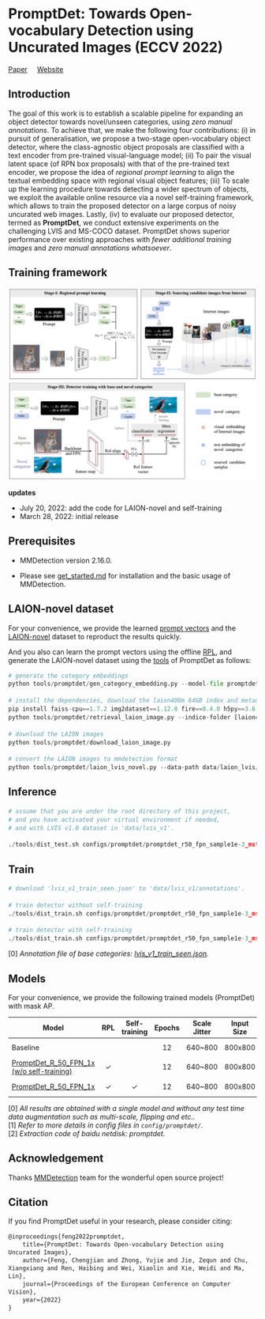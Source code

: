 
# PromptDet: Towards Open-vocabulary Detection using Uncurated Images (ECCV 2022)
[Paper](https://arxiv.org/abs/2203.16513) &nbsp; &nbsp; [Website](https://fcjian.github.io/promptdet)

## Introduction

The goal of this work is to establish a scalable pipeline for expanding an object detector towards novel/unseen categories, using *zero manual annotations*. To achieve that, we make the following four contributions: (i) in pursuit of generalisation, we propose a two-stage open-vocabulary object detector, where the class-agnostic object proposals are classified with a text encoder from pre-trained visual-language model; (ii) To pair the visual latent space (of RPN box proposals) with that of the pre-trained text encoder, we propose the idea of *regional prompt learning* to align the textual embedding space with regional visual object features; (iii) To scale up the learning procedure towards detecting a wider spectrum of objects, we exploit the available online resource via a novel self-training framework, which allows to train the proposed detector on a large corpus of noisy uncurated web images. Lastly, (iv) to evaluate our proposed detector, termed as **PromptDet**, we conduct extensive experiments on the challenging LVIS and MS-COCO dataset. PromptDet shows superior performance over existing approaches with *fewer additional training images* and *zero manual annotations whatsoever*.

## Training framework
![method overview](resources/promptdet.png)

**updates**
- July 20, 2022: add the code for LAION-novel and self-training
- March 28, 2022: initial release

## Prerequisites

- MMDetection version 2.16.0.

- Please see [get_started.md](docs/get_started.md) for installation and the basic usage of MMDetection.

## LAION-novel dataset
For your convenience, we provide the learned [prompt vectors](promptdet_resources/prompt_learner/lvis/model.pth.tar-6) and the [LAION-novel]() dataset to reproduct the results quickly.

And you also can learn the prompt vectors using the offline [RPL](https://github.com/fcjian/RPL), and generate the LAION-novel dataset using the [tools](tools/promptdet) of PromptDet as follows:
```python
# generate the category embeddings
python tools/promptdet/gen_category_embedding.py --model-file promptdet_resources/prompt_learner/lvis/model.pth.tar-6 --name-file promptdet_resources/lvis_category_and_description.txt --out-file promptdet_resources/lvis_category_embeddings.pt

# install the dependencies, download the laion400m 64GB index and metadata, and then retrival the LAION images
pip install faiss-cpu==1.7.2 img2dataset==1.12.0 fire==0.4.0 h5py==3.6.0
python tools/promptdet/retrieval_laion_image.py --indice-folder [laion400m-64GB-index] --metadata [metadata.hdf5]

# download the LAION images
python tools/promptdet/download_laion_image.py

# convert the LAION images to mmdetection format
python tools/promptdet/laion_lvis_novel.py --data-path data/laion_lvis/images --out-file data/laion_lvis/laion_train.json --base-ind-file promptdet_resources/lvis_base_inds.txt
```

## Inference

```python
# assume that you are under the root directory of this project,
# and you have activated your virtual environment if needed,
# and with LVIS v1.0 dataset in 'data/lvis_v1'.

./tools/dist_test.sh configs/promptdet/promptdet_r50_fpn_sample1e-3_mstrain_1x_lvis_v1_self_train.py work_dirs/promptdet_r50_fpn_sample1e-3_mstrain_1x_lvis_v1_self_train.pth 4 --eval bbox segm
```

## Train
```python
# download 'lvis_v1_train_seen.json' to 'data/lvis_v1/annotations'.

# train detector without self-training
./tools/dist_train.sh configs/promptdet/promptdet_r50_fpn_sample1e-3_mstrain_1x_lvis_v1.py 4

# train detector with self-training
./tools/dist_train.sh configs/promptdet/promptdet_r50_fpn_sample1e-3_mstrain_1x_lvis_v1_self_train.py 4 --resume-from work_dirs/promptdet_r50_fpn_sample1e-3_mstrain_1x_lvis_v1/epoch_6.pth
```
[0] *Annotation file of base categories: [lvis_v1_train_seen.json](https://drive.google.com/file/d/1dZQ5ytHgJPv4VgYOyjJerq4adc6GQkkd/view?usp=sharing).*

## Models

For your convenience, we provide the following trained models (PromptDet) with mask AP.

Model | RPL | Self-training | Epochs | Scale Jitter | Input Size | AP<sub>novel | AP<c>c | AP<sub>f | AP | Download
--- |:---:|:---:|:---:|:---:|:---:|:---:|:---:|:---:|:---:|:---:
Baseline |  | | 12 | 640~800  | 800x800 | 7.4 | 17.2 | 26.1 | 19.0 | [google]() / [baidu]()
[PromptDet_R_50_FPN_1x (w/o self-training)](configs/promptdet/promptdet_r50_fpn_sample1e-3_mstrain_1x_lvis_v1.py) | &check; | | 12 | 640~800  | 800x800 | 11.5 | 19.4 | 26.7 | 20.9 | [google](https://drive.google.com/file/d/1vsqhieOcR_s1dt0JNikQqB8OgsTYJNH-/view?usp=sharing) / [baidu]()
[PromptDet_R_50_FPN_1x](configs/promptdet/promptdet_r50_fpn_sample1e-3_mstrain_1x_lvis_v1_self_train.py) | &check; | &check; | 12 | 640~800  | 800x800 | 19.5 | 18.2 | 25.6 | 21.3 | [google](https://drive.google.com/file/d/1OkQbe_uM8i5DhXT82HMOYMBo7v0atYZD/view?usp=sharing) / [baidu]()

[0] *All results are obtained with a single model and without any test time data augmentation such as multi-scale, flipping and etc..* \
[1] *Refer to more details in config files in `config/promptdet/`.* \
[2] *Extraction code of baidu netdisk: promptdet.*

## Acknowledgement

Thanks [MMDetection](https://github.com/open-mmlab/mmdetection) team for the wonderful open source project!


## Citation

If you find PromptDet useful in your research, please consider citing:

```
@inproceedings{feng2022promptdet,
    title={PromptDet: Towards Open-vocabulary Detection using Uncurated Images},
    author={Feng, Chengjian and Zhong, Yujie and Jie, Zequn and Chu, Xiangxiang and Ren, Haibing and Wei, Xiaolin and Xie, Weidi and Ma, Lin},
    journal={Proceedings of the European Conference on Computer Vision},
    year={2022}
}
```


